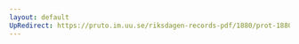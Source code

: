 ```yaml
---
layout: default
UpRedirect: https://pruto.im.uu.se/riksdagen-records-pdf/1880/prot-1880--fk--006/prot-1880--fk--006_002.pdf
---
```

